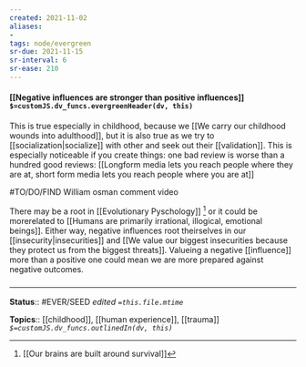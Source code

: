 ```yaml
---
created: 2021-11-02 
aliases:
- 
tags: node/evergreen
sr-due: 2021-11-15
sr-interval: 6
sr-ease: 210
---
```

#### [[Negative influences are stronger than positive influences]] `$=customJS.dv_funcs.evergreenHeader(dv, this)`

This is true especially in childhood, because we [[We carry our childhood wounds into adulthood]], but it is also true as we try to [[socialization|socialize]] with other and seek out their [[validation]]. This is especially noticeable if you create things: one bad review is worse than a hundred good reviews: [[Longform media lets you reach people where they are at, short form media lets you reach people where you are at]]

#TO/DO/FIND William osman comment video

There may be a root in [[Evolutionary Pyschology]] [^1]  or it could be morerelated to [[Humans are primarily irrational, illogical, emotional beings]]. Either way, negative influences root theirselves in our [[insecurity|insecurities]] and [[We value our biggest insecurities because they protect us from the biggest threats]]. Valueing a negative [[influence]] more than a positive one could mean we are more prepared against negative outcomes.

### <hr class="footnote"/>

**Status**:: #EVER/SEED 
*edited `=this.file.mtime`*

**Topics**:: [[childhood]], [[human experience]], [[trauma]]
*`$=customJS.dv_funcs.outlinedIn(dv, this)`*
[^1]: [[Our brains are built around survival]]